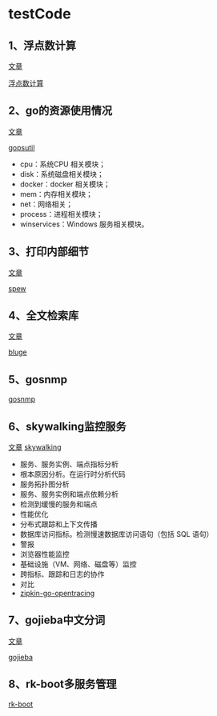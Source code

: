 # testCode
## 1、浮点数计算
[文章](https://mp.weixin.qq.com/s/7Jd5m1pPfivi727R6TTIpA)

[浮点数计算](github.com/shopspring/decimal)

## 2、go的资源使用情况
[文章](https://mp.weixin.qq.com/s/eh7Wlc___Z4uJz2cVtig1g)

[gopsutil](https://github.com/shirou/gopsutil)
- cpu：系统CPU 相关模块；
- disk：系统磁盘相关模块；
- docker：docker 相关模块；
- mem：内存相关模块；
- net：网络相关；
- process：进程相关模块；
- winservices：Windows 服务相关模块。

## 3、打印内部细节
[文章](https://mp.weixin.qq.com/s/ry8NC3xBYp0FaV1ytCadAw)

[spew](github.com/davecgh/go-spew/spew)

## 4、全文检索库
[文章](https://mp.weixin.qq.com/s/eNaVTI90_lvzMjioN4vmJQ)

[bluge](https://github.com/blugelabs/bluge)

## 5、gosnmp
[gosnmp](https://github.com/gosnmp/gosnmp)


## 6、skywalking监控服务
[文章](https://mp.weixin.qq.com/s/2uSN1SHtQGSoVZkWPFVwRw)
[skywalking](github.com/SkyAPM/go2sky)
- 服务、服务实例、端点指标分析
- 根本原因分析。在运行时分析代码
- 服务拓扑图分析
- 服务、服务实例和端点依赖分析
- 检测到缓慢的服务和端点
- 性能优化
- 分布式跟踪和上下文传播
- 数据库访问指标。检测慢速数据库访问语句（包括 SQL 语句）
- 警报
- 浏览器性能监控
- 基础设施（VM、网络、磁盘等）监控
- 跨指标、跟踪和日志的协作
- 对比
- [zipkin-go-opentracing](https://github.com/openzipkin-contrib/zipkin-go-opentracing)

## 7、gojieba中文分词
[文章](https://mp.weixin.qq.com/s/zRmAjQ0o9n8FE1R0WcnUtQ)

[gojieba](https://github.com/yanyiwu/gojieba)

## 8、rk-boot多服务管理
[rk-boot](https://github.com/rookie-ninja/rk-boot)